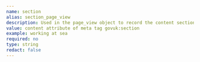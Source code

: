```yaml
---
name: section
alias: section_page_view
description: Used in the page_view object to record the content section
value: content attribute of meta tag govuk:section
example: working at sea
required: no
type: string
redact: false
---
```

